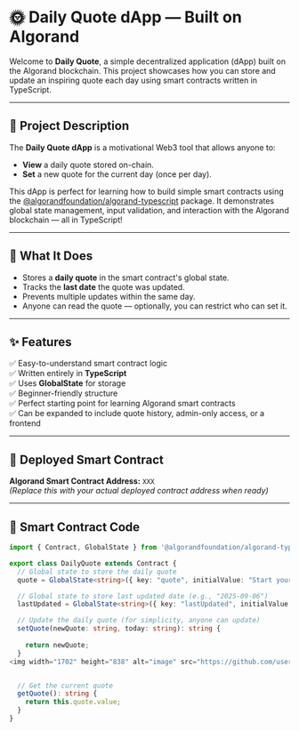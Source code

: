 # 🌞 Daily Quote dApp — Built on Algorand

Welcome to **Daily Quote**, a simple decentralized application (dApp) built on the Algorand blockchain. This project showcases how you can store and update an inspiring quote each day using smart contracts written in TypeScript.

---

## 📖 Project Description

The **Daily Quote dApp** is a motivational Web3 tool that allows anyone to:
- **View** a daily quote stored on-chain.
- **Set** a new quote for the current day (once per day).

This dApp is perfect for learning how to build simple smart contracts using the [@algorandfoundation/algorand-typescript](https://www.npmjs.com/package/@algorandfoundation/algorand-typescript) package. It demonstrates global state management, input validation, and interaction with the Algorand blockchain — all in TypeScript!

---

## 🚀 What It Does

- Stores a **daily quote** in the smart contract's global state.
- Tracks the **last date** the quote was updated.
- Prevents multiple updates within the same day.
- Anyone can read the quote — optionally, you can restrict who can set it.

---

## ✨ Features

✅ Easy-to-understand smart contract logic  
✅ Written entirely in **TypeScript**  
✅ Uses **GlobalState** for storage  
✅ Beginner-friendly structure  
✅ Perfect starting point for learning Algorand smart contracts  
✅ Can be expanded to include quote history, admin-only access, or a frontend

---

## 🔗 Deployed Smart Contract

**Algorand Smart Contract Address:** `XXX`  
_(Replace this with your actual deployed contract address when ready)_

---

## 🧠 Smart Contract Code

```ts
import { Contract, GlobalState } from '@algorandfoundation/algorand-typescript'

export class DailyQuote extends Contract {
  // Global state to store the daily quote
  quote = GlobalState<string>({ key: "quote", initialValue: "Start your day with a smile!" });

  // Global state to store last updated date (e.g., "2025-09-06")
  lastUpdated = GlobalState<string>({ key: "lastUpdated", initialValue: "" });

  // Update the daily quote (for simplicity, anyone can update)
  setQuote(newQuote: string, today: string): string {
    
    return newQuote;
  }
<img width="1702" height="838" alt="image" src="https://github.com/user-attachments/assets/caec7fd3-02ca-464d-a719-2b0c1f484bc5" />


  // Get the current quote
  getQuote(): string {
    return this.quote.value;
  }
}
